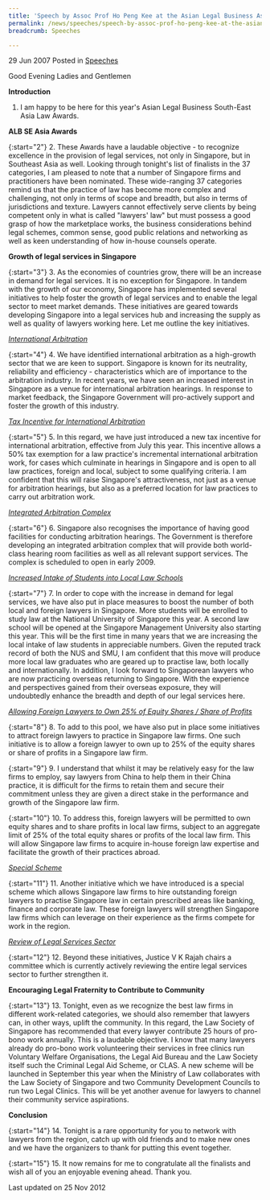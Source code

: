 ```yaml
---
title: 'Speech by Assoc Prof Ho Peng Kee at the Asian Legal Business Asia Law Awards 2007'
permalink: /news/speeches/speech-by-assoc-prof-ho-peng-kee-at-the-asian-legal-business-asia-law-awards-2007
breadcrumb: Speeches

---
```




29 Jun 2007 Posted in [Speeches](/news/speeches)


Good Evening Ladies and Gentlemen


**Introduction**

1. I am happy to be here for this year's Asian Legal Business South-East Asia Law Awards.

**ALB SE Asia Awards** 

{:start="2"}
2. These Awards have a laudable objective - to recognize excellence in the provision of legal services, not only in Singapore, but in Southeast Asia as well. Looking through tonight's list of finalists in the 37 categories, I am pleased to note that a number of Singapore firms and practitioners have been nominated. These wide-ranging 37 categories remind us that the practice of law has become more complex and challenging, not only in terms of scope and breadth, but also in terms of jurisdictions and texture. Lawyers cannot effectively serve clients by being competent only in what is called "lawyers' law" but must possess a good grasp of how the marketplace works, the business considerations behind legal schemes, common sense, good public relations and networking as well as keen understanding of how in-house counsels operate.


**Growth of legal services in Singapore**

{:start="3"}
3. As the economies of countries grow, there will be an increase in demand for legal services. It is no exception for Singapore. In tandem with the growth of our economy, Singapore has implemented several initiatives to help foster the growth of legal services and to enable the legal sector to meet market demands. These initiatives are geared towards developing Singapore into a legal services hub and increasing the supply as well as quality of lawyers working here. Let me outline the key initiatives.

*<u>International Arbitration</u>*

{:start="4"}
4. We have identified international arbitration as a high-growth sector that we are keen to support. Singapore is known for its neutrality, reliability and efficiency - characteristics which are of importance to the arbitration industry. In recent years, we have seen an increased interest in Singapore as a venue for international arbitration hearings. In response to market feedback, the Singapore Government will pro-actively support and foster the growth of this industry.

*<u>Tax Incentive for International Arbitration</u>*

{:start="5"}
5. In this regard, we have just introduced a new tax incentive for international arbitration, effective from July this year. This incentive allows a 50% tax exemption for a law practice's incremental international arbitration work, for cases which culminate in hearings in Singapore and is open to all law practices, foreign and local, subject to some qualifying criteria. I am confident that this will raise Singapore's attractiveness, not just as a venue for arbitration hearings, but also as a preferred location for law practices to carry out arbitration work.


*<u>Integrated Arbitration Complex</u>* 

{:start="6"}
6. Singapore also recognises the importance of having good facilities for conducting arbitration hearings. The Government is therefore developing an integrated arbitration complex that will provide both world-class hearing room facilities as well as all relevant support services. The complex is scheduled to open in early 2009.

*<u>Increased Intake of Students into Local Law Schools </u>*

{:start="7"}
7. In order to cope with the increase in demand for legal services, we have also put in place measures to boost the number of both local and foreign lawyers in Singapore. More students will be enrolled to study law at the National University of Singapore this year. A second law school will be opened at the Singapore Management University also starting this year. This will be the first time in many years that we are increasing the local intake of law students in appreciable numbers. Given the reputed track record of both the NUS and SMU, I am confident that this move will produce more local law graduates who are geared up to practise law, both locally and internationally. In addition, I look forward to Singaporean lawyers who are now practicing overseas returning to Singapore. With the experience and perspectives gained from their overseas exposure, they will undoubtedly enhance the breadth and depth of our legal services here.

*<u>Allowing Foreign Lawyers to Own 25% of Equity Shares / Share of Profits </u>*

{:start="8"}
8. To add to this pool, we have also put in place some initiatives to attract foreign lawyers to practice in Singapore law firms. One such initiative is to allow a foreign lawyer to own up to 25% of the equity shares or share of profits in a Singapore law firm.

{:start="9"}
9. I understand that whilst it may be relatively easy for the law firms to employ, say lawyers from China to help them in their China practice, it is difficult for the firms to retain them and secure their commitment unless they are given a direct stake in the performance and growth of the Singapore law firm.

{:start="10"}
10. To address this, foreign lawyers will be permitted to own equity shares and to share profits in local law firms, subject to an aggregate limit of 25% of the total equity shares or profits of the local law firm. This will allow Singapore law firms to acquire in-house foreign law expertise and facilitate the growth of their practices abroad.

*<u>Special Scheme</u>*

{:start="11"}
11. Another initiative which we have introduced is a special scheme which allows Singapore law firms to hire outstanding foreign lawyers to practise Singapore law in certain prescribed areas like banking, finance and corporate law. These foreign lawyers will strengthen Singapore law firms which can leverage on their experience as the firms compete for work in the region.


*<u>Review of Legal Services Sector</u>*

{:start="12"}
12. Beyond these initiatives, Justice V K Rajah chairs a committee which is currently actively reviewing the entire legal services sector to further strengthen it.


**Encouraging Legal Fraternity to Contribute to Community**

{:start="13"}
13. Tonight, even as we recognize the best law firms in different work-related categories, we should also remember that lawyers can, in other ways, uplift the community. In this regard, the Law Society of Singapore has recommended that every lawyer contribute 25 hours of pro-bono work annually. This is a laudable objective. I know that many lawyers already do pro-bono work volunteering their services in free clinics run Voluntary Welfare Organisations, the Legal Aid Bureau and the Law Society itself such the Criminal Legal Aid Scheme, or CLAS. A new scheme will be launched in September this year when the Ministry of Law collaborates with the Law Society of Singapore and two Community Development Councils to run two Legal Clinics. This will be yet another avenue for lawyers to channel their community service aspirations.

**Conclusion**

{:start="14"}
14. Tonight is a rare opportunity for you to network with lawyers from the region, catch up with old friends and to make new ones and we have the organizers to thank for putting this event together.

{:start="15"}
15. It now remains for me to congratulate all the finalists and wish all of you an enjoyable evening ahead. Thank you.


<p class="right-side-updated">Last updated on 25 Nov 2012</p>

